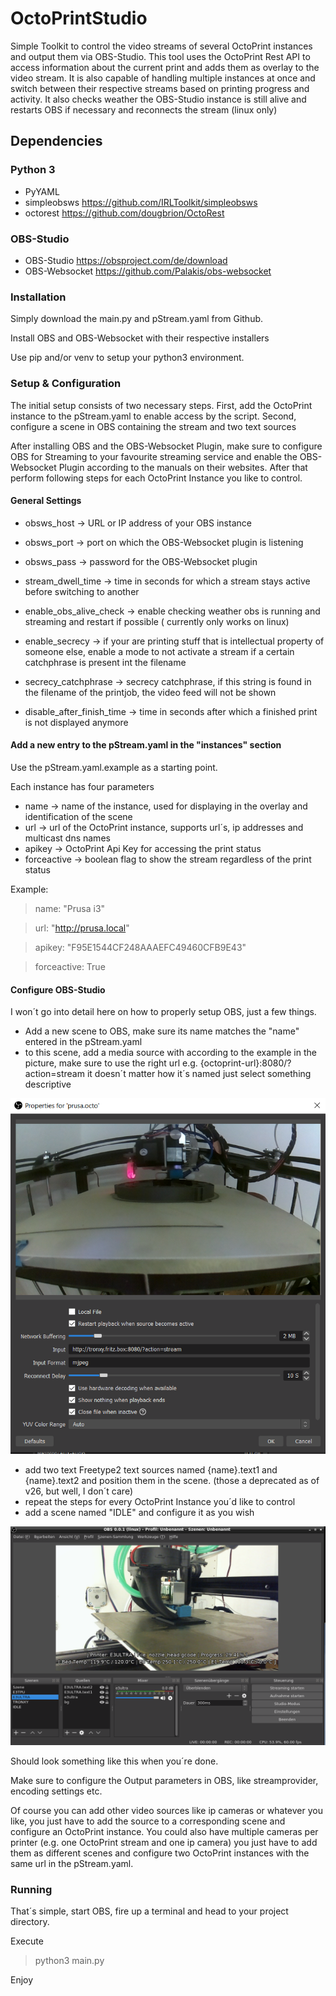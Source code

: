 # OctoPrintStudio

Simple Toolkit to control the video streams of several OctoPrint instances and output them via OBS-Studio. This tool uses the OctoPrint Rest API to access
information about the current print and adds them as overlay to the video stream. It is also capable of handling multiple instances at once and switch between their respective
streams based on printing progress and activity.
It also checks weather the OBS-Studio instance is still alive and restarts OBS if necessary and reconnects the stream (linux only)

## Dependencies

### Python 3

- PyYAML
- simpleobsws <https://github.com/IRLToolkit/simpleobsws>
- octorest <https://github.com/dougbrion/OctoRest>

### OBS-Studio
- OBS-Studio <https://obsproject.com/de/download>
- OBS-Websocket <https://github.com/Palakis/obs-websocket>

### Installation

Simply download the main.py and pStream.yaml from Github.

Install OBS and OBS-Websocket with their respective installers

Use pip and/or venv to setup your python3 environment.

### Setup & Configuration

The initial setup consists of two necessary steps. First, add the OctoPrint instance to the pStream.yaml to enable access by the script. Second, configure a scene in OBS containing the stream and two text sources

After installing OBS and the OBS-Websocket Plugin, make sure to configure OBS for Streaming to your favourite streaming service and enable the OBS-Websocket Plugin according to the
manuals on their websites. After that perform following steps for each OctoPrint Instance you like to control.

#### General Settings

- obsws_host -> URL or IP address of your OBS instance
- obsws_port -> port on which the OBS-Websocket plugin is listening
- obsws_pass -> password for the OBS-Websocket plugin

- stream_dwell_time -> time in seconds for which a stream stays active before switching to another
- enable_obs_alive_check -> enable checking weather obs is running and streaming and restart if possible ( currently only works on linux)
- enable_secrecy -> if your are printing stuff that is intellectual property of someone else, enable a mode to not activate a stream if a certain catchphrase is present int the filename
- secrecy_catchphrase -> secrecy catchphrase, if this string is found in the filename of the printjob, the video feed will not be shown
- disable_after_finish_time -> time in seconds after which a finished print is not displayed anymore

#### Add a new entry to the pStream.yaml in the "instances" section

Use the pStream.yaml.example as a starting point.

Each instance has four parameters
- name -> name of the instance, used for displaying in the overlay and identification of the scene
- url -> url of the OctoPrint instance, supports url´s, ip addresses and multicast dns names
- apikey -> OctoPrint Api Key for accessing the print status
- forceactive -> boolean flag to show the stream regardless of the print status

Example:

>name: "Prusa i3"

>url: "http://prusa.local"

>apikey: "F95E1544CF248AAAEFC49460CFB9E43"

>forceactive: True

#### Configure OBS-Studio
I won´t go into detail here on how to properly setup OBS, just a few things.

- Add a new scene to OBS, make sure its name matches the "name" entered in the pStream.yaml
- to this scene, add a media source with according to the example in the picture, make sure to use the right url e.g. {octoprint-url}:8080/?action=stream it doesn´t matter how it´s named just select something descriptive

![Source Setup](https://github.com/pkElectronics/OctoPrintStudio/blob/master/doc/source.PNG "Source Setup")

- add two text Freetype2 text sources named {name}.text1 and {name}.text2 and position them in the scene. (those a deprecated as of v26, but well, I don´t care)
- repeat the steps for every OctoPrint Instance you´d like to control
- add a scene named "IDLE" and configure it as you wish

![OBS Overview](https://github.com/pkElectronics/OctoPrintStudio/blob/master/doc/overview.PNG "OBS Overview")

Should look something like this when you´re done.

Make sure to configure the Output parameters in OBS, like streamprovider, encoding settings etc.

Of course you can add other video sources like ip cameras or whatever you like, you just have to add the source to a corresponding scene and configure an OctoPrint instance. You could also have multiple cameras per printer (e.g. one OctoPrint stream and one ip camera) you just have to add them as different scenes and configure two OctoPrint instances with the same url in the pStream.yaml.

### Running

That´s simple, start OBS, fire up a terminal and head to your project directory.

Execute 
>python3 main.py

Enjoy
